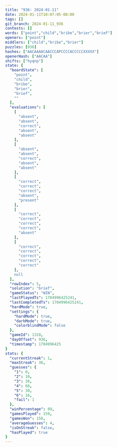 ```yaml
---
title: "936: 2024-01-11"
date: 2024-01-11T10:07:05-08:00
tags: []
git_branch: 2024-01-11_936
contests: []
words: ["point","child","bribe","brier","brief"]
openers: ["point"]
middlers: ["child","bribe","brier"]
puzzles: [936]
hashes: ["AACAAAACAACCCAPCCCCACCCCCXXXXX"]
openerHash: ["AACAA"]
shifts: ["hyqnp"]
state: {
  "boardState": [
    "point",
    "child",
    "bribe",
    "brier",
    "brief",
    ""
  ],
  "evaluations": [
    [
      "absent",
      "absent",
      "correct",
      "absent",
      "absent"
    ],
    [
      "absent",
      "absent",
      "correct",
      "absent",
      "absent"
    ],
    [
      "correct",
      "correct",
      "correct",
      "absent",
      "present"
    ],
    [
      "correct",
      "correct",
      "correct",
      "correct",
      "absent"
    ],
    [
      "correct",
      "correct",
      "correct",
      "correct",
      "correct"
    ],
    null
  ],
  "rowIndex": 5,
  "solution": "brief",
  "gameStatus": "WIN",
  "lastPlayedTs": 1704996425241,
  "lastCompletedTs": 1704996425241,
  "hardMode": true,
  "settings": {
    "hardMode": true,
    "darkMode": true,
    "colorblindMode": false
  },
  "gameId": 1328,
  "dayOffset": 936,
  "timestamp": 1704996425
}
stats: {
  "currentStreak": 1,
  "maxStreak": 36,
  "guesses": {
    "1": 0,
    "2": 10,
    "3": 36,
    "4": 66,
    "5": 30,
    "6": 16,
    "fail": 1
  },
  "winPercentage": 99,
  "gamesPlayed": 159,
  "gamesWon": 158,
  "averageGuesses": 4,
  "isOnStreak": false,
  "hasPlayed": true
}
---
```

<!-- more -->
